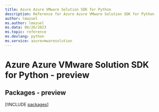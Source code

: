 ```yaml
---
title: Azure Azure VMware Solution SDK for Python
description: Reference for Azure Azure VMware Solution SDK for Python
author: lmazuel
ms.author: lmazuel
ms.data: 06/26/2023
ms.topic: reference
ms.devlang: python
ms.service: azurevmwaresolution
---
```

# Azure Azure VMware Solution SDK for Python - preview
## Packages - preview
[!INCLUDE [packages](azure-vmware-solution-index.md)]